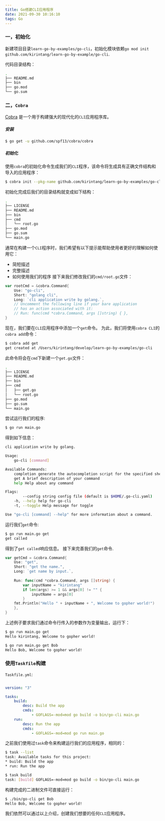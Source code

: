 ```yaml
---
title: Go搭建CLI应用程序
date: 2021-09-30 10:16:10
tags: Go
---
```


### 一，初始化

新建项目目录`learn-go-by-examples/go-cli`，初始化模块依赖`go mod init github.com/kirintang/learn-go-by-example/go-cli`.

<!-- more -->

代码目录结构：

```bash
.
├── README.md
├── bin
├── go.mod
└── go.sum
```

### 二，`Cobra`
[Cobra](https://github.com/spf13/cobra) 是一个用于构建强大的现代化的`CLI`应用程序库。

##### 安装

```bash
$ go get -u github.com/spf13/cobra/cobra
```
##### 初始化
使用`cobra`的初始化命令生成我们的`CLI`程序，该命令将生成具有正确文件结构和导入的应用程序：
```bash
$ cobra init --pkg-name github.com/kirintang/learn-go-by-examples/go-cli
```
初始化完成后我们的目录结构就变成如下结构：
```bash
.
├── LICENSE
├── README.md
├── bin
├── cmd
│   └── root.go
├── go.mod
├── go.sum
└── main.go
```
通常在构建一个`CLI`程序时，我们希望有以下提示能帮助使用者更好的理解如何使用它：
- 简短描述
- 完整描述
- 如何使用我们的程序
接下来我们修改我们的`cmd/root.go`文件：

```go
var rootCmd = &cobra.Command{
    Use: "go-cli",
    Short: "golang cli",
    Long: `cli application write by golang.`,
    // Uncomment the following line if your bare application
    // has an action associated with it:
    // Run: func(cmd *cobra.Command, args []string) { },
}

```
现在，我们要在`CLI`应用程序中添加一个`get`命令。 为此，我们将使用`cobra CLI`的`cobra add`命令：
```bash
$ cobra add get
get created at /Users/kirintang/develop/learn-go-by-examples/go-cli
```
此命令将会在`cmd`下新建一个`get.go`文件：

```bash
.
├── LICENSE
├── README.md
├── bin
├── cmd
│   ├── get.go
│   └── root.go
├── go.mod
├── go.sum
└── main.go
```
尝试运行我们的程序:
```bash
$ go run main.go
```
得到如下信息：
```bash
cli application write by golang.

Usage:
    go-cli [command]

Available Commands:
    completion generate the autocompletion script for the specified shell
    get A brief description of your command
    help Help about any command

Flags:
        --config string config file (default is $HOME/.go-cli.yaml)
    -h, --help help for go-cli
    -t, --toggle Help message for toggle

Use "go-cli [command] --help" for more information about a command.
```
运行我们`get`命令:
```bash
$ go run main.go get
get called
```
得到了`get called`响应信息。
接下来完善我们的`get`命令.
```go
var getCmd = &cobra.Command{
    Use: "get",
    Short: "get the name.",
    Long: `get name by input.`,
    
    Run: func(cmd *cobra.Command, args []string) {
        var inputName = "kirintang"
        if len(args) >= 1 && args[0] != "" {
            inputName = args[0]
        }
    fmt.Println("Hello " + inputName + ", Welcome to gopher world!")
    },
}

```

上述例子要求我们通过命令行传入的参数作为变量输出，运行下：

```bash
$ go run main.go get
Hello kirintang, Welcome to gopher world!

$ go run main.go get Bob
Hello Bob, Welcome to gopher world!

```
### 使用`Taskfile`构建
`Taskfile.yml`:
```yml

version: "3"

tasks:
    build:
        desc: Build the app
        cmds:
            - GOFLAGS=-mod=mod go build -o bin/go-cli main.go
    run:
        desc: Run the app
        cmds:
            - GOFLAGS=-mod=mod go run main.go
```

之前我们使用过`task`命令来构建运行我们的应用程序，相同的：

```bash
$ task --list
task: Available tasks for this project:
* build: Build the app
* run: Run the app

$ task build
task: [build] GOFLAGS=-mod=mod go build -o bin/go-cli main.go
```

构建完成的二进制文件可直接运行：
```bash
$ ./bin/go-cli get Bob
Hello Bob, Welcome to gopher world!
```
我们依然可以通过以上介绍，创建我们想要的任何`CLI`应用程序。